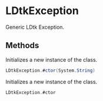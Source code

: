 # LDtkException

  
Generic LDtk Exception.  


## Methods

  
Initializes a new instance of the  class.  


```csharp
LDtkException.#ctor(System.String)
```

  
Initializes a new instance of the  class.  


```csharp
LDtkException.#ctor
```



